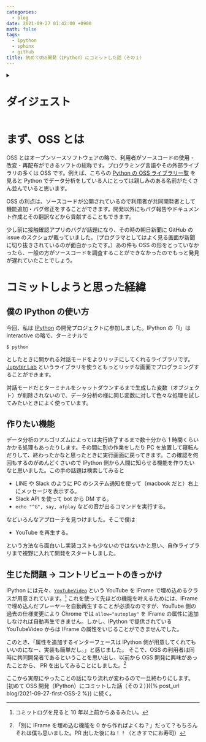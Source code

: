 ```yaml
---
categories:
  - blog
date: 2021-09-27 01:42:00 +0900
math: false
tags:
  - ipython
  - sphinx
  - github
title: 初めてOSS開発（IPython）にコミットした話（その１）
---
```


<details>
<summary><h1 class="summary">ダイジェスト</h1></summary><br>

<p>
JupyterLab で重い処理が終了したら YouTube を流して気付ける様にする機能を作りたい。しかし、Chrome は IFrame の自動再生をデフォルトでは無効化するから、IFrame の属性を編集できる機能を追加したくなり、人生初めて OSS へプルリクエスト（以下、PR）を出すことにした。最終的に承認されて公式ドキュメントにも反映された。

{% linkpreview "https://ipython.readthedocs.io/en/stable/whatsnew/pr/enable-to-add-extra-attrs-to-iframe.html" %}

その過程で自分の編集箇所と無関係な箇所で GitHub Workflow がエラーを出したのでついでに直したら、他の PR でも起きてた問題が解消されてらしくお役に立たみたいで嬉しかった。このとき、commit の粒度ってやっぱり大事なんだなと思った。

</p>

</details>

# まず、OSS とは

OSS とはオープンソースソフトウェアの略で、利用者がソースコードの使用・改変・再配布ができるソフトの総称です。プログラミング言語やその外部ライブラリの多くは OSS です。例えば、こちらの [Python の OSS ライブラリ一覧][list] を見ると Python でデータ分析をしている人にとっては親しみのある名前がたくさん並んでいると思います。

OSS の利点は、ソースコードが公開されているので利用者が共同開発者として機能追加・バグ修正をすることができます。開発以外にもバグ報告やドキュメント作成とその翻訳などから貢献することもできます。

少し前に接触確認アプリのバグが話題になり、その時の朝日新聞に GitHub の issue のスクショが載っていました。（プログラマとしてはよく見る画面が新聞に切り抜きされているのが面白かったです。）あの件も OSS の形をとっていなかったら、一般の方がソースコードを調査することができなかったのでもっと発見が遅れていたことでしょう。

[list]: https://www.mygreatlearning.com/blog/open-source-python-libraries

# コミットしようと思った経緯

## 僕の IPython の使い方

今回、私は [IPython][ipython] の開発プロジェクトに参加しました。IPython の「I」は Interactive の略で、ターミナルで

```
$ python
```

としたときに開かれる対話モードをよりリッチにしてくれるライブラリです。[Jupyter Lab][jupyter] というライブラリを使うともっとリッチな画面でプログラミングすることができます。

対話モードだとターミナルをシャットダウンするまで生成した変数（オブジェクト）が削除されないので、データ分析の様に同じ変数に対して色々な処理を試してみたいときによく使っています。

[ipython]: https://github.com/ipython/ipython
[jupyter]: https://jupyter.org/

## 作りたい機能

データ分析のアルゴリズムによっては実行終了するまで数十分から 1 時間くらいかかる処理もあったりします。その間に別の作業をしたり PC を放置して寝転んだりして、終わったかなと思ったときに実行画面に戻ってきます。この確認を何回もするのがめんどくさいので IPython 側から人間に知らせる機能を作りたいなと思いました。この手の話題は検索してみると

- LINE や Slack のように PC のシステム通知を使って（macbook だと）右上にメッセージを表示する。
- Slack API を使って bot から DM する。
- `echo "^G", say, afplay` などの音が出るコマンドを実行する。

などいろんなアプローチを見つけました。そこで僕は

- YouTube を再生する。

という方法なら面白いし実装コストも少ないのではないかと思い、自作ライブラリまで視野に入れて開発をスタートしました。

## 生じた問題 → コントリビュートのきっかけ

IPython には元々、[`YouTubeVideo`][youtubevideo] という YouTube を IFrame で埋め込めるクラスが用意されています。[^1]
これを使って先ほどの機能を叶えるためには、IFrame で埋め込んだプレーヤーを自動再生することが必須なのですが、YouTube 側の過去の仕様変更により Chrome では `allow="autoplay"` を IFrame の属性に追加しなければ自動再生できません。しかし、IPython で提供されている YouTubeVideo からは IFrame の属性をいじることができませんでした。

このとき、「属性を追加するインターフェースは IPython 側が用意してくれてもいいのになー、実装も簡単だし。」と感じました。
そこで、OSS の利用者は同時に共同開発者であるということを思い出し、以前から OSS 開発に興味があったことから、
PR を出してみることにしました。[^2]

[youtubevideo]: https://ipython.readthedocs.io/en/stable/api/generated/IPython.display.html#IPython.display.YouTubeVideo

[^1]: コミットログを見ると 10 年以上前からあるみたい。
[^2]: 「別に IFrame を埋め込む機能を 0 から作ればよくね？」だって？もちろんそれは僕も思いました。PR 出した後にね！！（ときすでにお寿司）

ここから実際にやったことの話になり流れが変わるので一旦終わりにします。
[初めて OSS 開発（IPython）にコミットした話（その２）]({% post_url blog/2021-09-27-first-OSS-2 %})
に続く。
